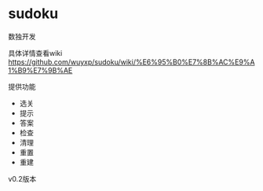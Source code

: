 # sudoku
数独开发

具体详情查看wiki
https://github.com/wuyxp/sudoku/wiki/%E6%95%B0%E7%8B%AC%E9%A1%B9%E7%9B%AE

提供功能
- 选关
- 提示
- 答案
- 检查
- 清理
- 重置
- 重建

v0.2版本
